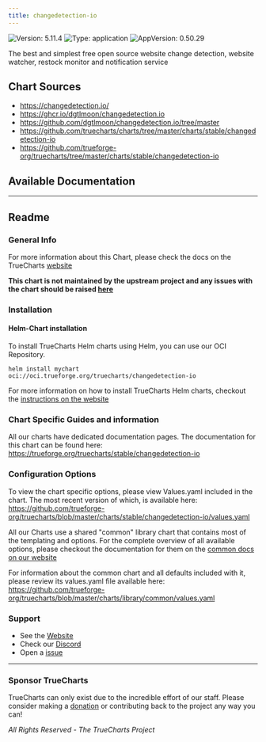 ```yaml
---
title: changedetection-io
---
```


![Version: 5.11.4](https://img.shields.io/badge/Version-5.11.4-informational?style=flat-square) ![Type: application](https://img.shields.io/badge/Type-application-informational?style=flat-square) ![AppVersion: 0.50.29](https://img.shields.io/badge/AppVersion-0.50.29-informational?style=flat-square)

The best and simplest free open source website change detection, website watcher, restock monitor and notification service

## Chart Sources

- https://changedetection.io/
- https://ghcr.io/dgtlmoon/changedetection.io
- https://github.com/dgtlmoon/changedetection.io/tree/master
- https://github.com/truecharts/charts/tree/master/charts/stable/changedetection-io
- https://github.com/trueforge-org/truecharts/tree/master/charts/stable/changedetection-io

## Available Documentation



---

## Readme


### General Info

For more information about this Chart, please check the docs on the TrueCharts [website](https://trueforge.org/truecharts/stable/changedetection-io)

**This chart is not maintained by the upstream project and any issues with the chart should be raised [here](https://github.com/trueforge-org/truecharts/issues/new/choose)**

### Installation

#### Helm-Chart installation

To install TrueCharts Helm charts using Helm, you can use our OCI Repository.

`helm install mychart oci://oci.trueforge.org/truecharts/changedetection-io`

For more information on how to install TrueCharts Helm charts, checkout the [instructions on the website](https://trueforge.org/truecharts/guides/)

### Chart Specific Guides and information

All our charts have dedicated documentation pages.
The documentation for this chart can be found here:
https://trueforge.org/truecharts/stable/changedetection-io

### Configuration Options

To view the chart specific options, please view Values.yaml included in the chart.
The most recent version of which, is available here: https://github.com/trueforge-org/truecharts/blob/master/charts/stable/changedetection-io/values.yaml

All our Charts use a shared "common" library chart that contains most of the templating and options.
For the complete overview of all available options, please checkout the documentation for them on the [common docs on our website](https://trueforge.org/truecharts-common/)

For information about the common chart and all defaults included with it, please review its values.yaml file available here: https://github.com/trueforge-org/truecharts/blob/master/charts/library/common/values.yaml

### Support

- See the [Website](https://truecharts.org)
- Check our [Discord](https://discord.gg/tVsPTHWTtr)
- Open a [issue](https://github.com/trueforge-org/truecharts/issues/new/choose)

---

### Sponsor TrueCharts

TrueCharts can only exist due to the incredible effort of our staff.
Please consider making a [donation](https://trueforge.org/general/sponsor/) or contributing back to the project any way you can!

_All Rights Reserved - The TrueCharts Project_
